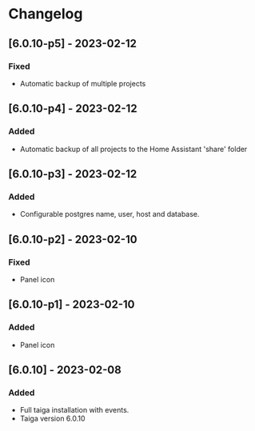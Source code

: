 # Changelog

## [6.0.10-p5] - 2023-02-12

### Fixed

- Automatic backup of multiple projects

## [6.0.10-p4] - 2023-02-12

### Added

- Automatic backup of all projects to the Home Assistant 'share' folder

## [6.0.10-p3] - 2023-02-12

### Added

- Configurable postgres name, user, host and database.

## [6.0.10-p2] - 2023-02-10

### Fixed

- Panel icon

## [6.0.10-p1] - 2023-02-10

### Added

- Panel icon

## [6.0.10] - 2023-02-08

### Added

- Full taiga installation with events.
- Taiga version 6.0.10
